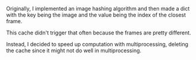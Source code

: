 Originally, I implemented an image hashing algorithm and then made a dict
with the key being the image and the value being the index of the closest frame.

This cache didn't trigger that often because the frames are pretty different.

Instead, I decided to speed up computation with multiprocessing, deleting the cache
since it might not do well in multiprocessing.